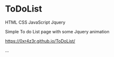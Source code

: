 # ToDoList

HTML CSS JavaScript Jquery

Simple To do List page with some Jquery animation

https://0xr4z3r.github.io/ToDoList/

...
